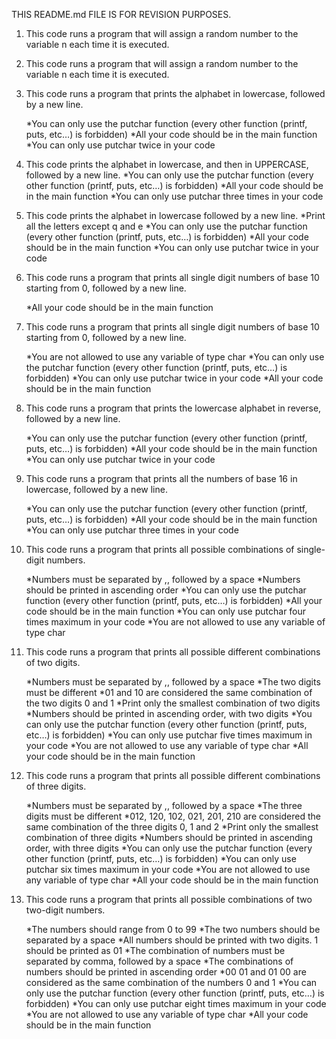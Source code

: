 THIS README.md FILE IS FOR REVISION PURPOSES.

1. This code runs a program that will assign a random number to the variable n each time it is executed.

2. This code runs a program that will assign a random number to the variable n each time it is executed.

3. This code runs a program that prints the alphabet in lowercase, followed by a new line.

   *You can only use the putchar function (every other function (printf, puts, etc…) is forbidden)
   *All your code should be in the main function
   *You can only use putchar twice in your code

4. This code prints the alphabet in lowercase, and then in UPPERCASE, followed by a new line.
   *You can only use the putchar function (every other function (printf, puts, etc…) is forbidden)
   *All your code should be in the main function
   *You can only use putchar three times in your code

5. This code prints the alphabet in lowercase followed by a new line.
   *Print all the letters except q and e
   *You can only use the putchar function (every other function (printf, puts, etc…) is forbidden)
   *All your code should be in the main function
   *You can only use putchar twice in your code

6. This code runs a program that prints all single digit numbers of base 10 starting from 0, followed by a new line.

   *All your code should be in the main function

7. This code runs a program that prints all single digit numbers of base 10 starting from 0, followed by a new line.

   *You are not allowed to use any variable of type char
   *You can only use the putchar function (every other function (printf, puts, etc…) is forbidden)
   *You can only use putchar twice in your code
   *All your code should be in the main function

8. This code runs a program that prints the lowercase alphabet in reverse, followed by a new line.

   *You can only use the putchar function (every other function (printf, puts, etc…) is forbidden)
   *All your code should be in the main function
   *You can only use putchar twice in your code

9. This code runs a program that prints all the numbers of base 16 in lowercase, followed by a new line.

   *You can only use the putchar function (every other function (printf, puts, etc…) is forbidden)
   *All your code should be in the main function
   *You can only use putchar three times in your code

10. This code runs a program that prints all possible combinations of single-digit numbers.

    *Numbers must be separated by ,, followed by a space
    *Numbers should be printed in ascending order
    *You can only use the putchar function (every other function (printf, puts, etc…) is forbidden)
    *All your code should be in the main function
    *You can only use putchar four times maximum in your code
    *You are not allowed to use any variable of type char

11. This code runs a program that prints all possible different combinations of two digits.

    *Numbers must be separated by ,, followed by a space
    *The two digits must be different
    *01 and 10 are considered the same combination of the two digits 0 and 1
    *Print only the smallest combination of two digits
    *Numbers should be printed in ascending order, with two digits
    *You can only use the putchar function (every other function (printf, puts, etc…) is forbidden)
    *You can only use putchar five times maximum in your code
    *You are not allowed to use any variable of type char
     *All your code should be in the main function

12. This code runs a program that prints all possible different combinations of three digits.

    *Numbers must be separated by ,, followed by a space
    *The three digits must be different
    *012, 120, 102, 021, 201, 210 are considered the same combination of the three digits 0, 1 and 2
    *Print only the smallest combination of three digits
    *Numbers should be printed in ascending order, with three digits
    *You can only use the putchar function (every other function (printf, puts, etc…) is forbidden)
    *You can only use putchar six times maximum in your code
    *You are not allowed to use any variable of type char
    *All your code should be in the main function

13. This code runs a program that prints all possible combinations of two two-digit numbers.

    *The numbers should range from 0 to 99
    *The two numbers should be separated by a space
    *All numbers should be printed with two digits. 1 should be printed as 01
    *The combination of numbers must be separated by comma, followed by a space
    *The combinations of numbers should be printed in ascending order
    *00 01 and 01 00 are considered as the same combination of the numbers 0 and 1
    *You can only use the putchar function (every other function (printf, puts, etc…) is forbidden)
    *You can only use putchar eight times maximum in your code
    *You are not allowed to use any variable of type char
    *All your code should be in the main function